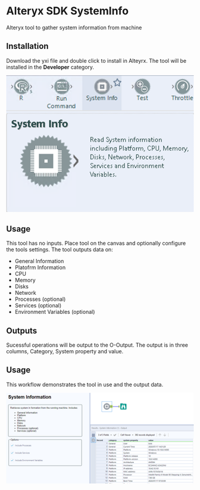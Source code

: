 # Alteryx SDK SystemInfo
Alteryx tool to gather system information from machine

## Installation
Download the yxi file and double click to install in Alteyrx. The tool will be installed in the __Developer__ category.

![alt text](https://github.com/bobpeers/Alteryx_SDK_SystemInfo/blob/master/images/systeminfo.png "Alteryx Developer Category")

## Usage
This tool has no inputs. Place tool on the canvas and optionally configure the tools settings. The tool outputs data on:

- General Information
- Platofrm Information
- CPU
- Memory
- Disks
- Network
- Processes (optional)
- Services (optional)
- Environment Variables (optional)

## Outputs
Sucessful operations will be output to the O-Output. The output is in three columns, Category, System property and value.

## Usage
This workflow demonstrates the tool in use and the output data.

![alt text](https://github.com/bobpeers/Alteryx_SDK_SystemInfo/blob/master/images/systeminfo_workflow.png "System Info Workflow")
